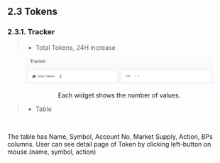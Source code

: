 ## 2.3 Tokens
### 2.3.1.	Tracker

> -	Total Tokens, 24H increase                                         

<figure><img src="../../../../../../.gitbook/assets/finl-scan/tracker.png" alt=""><figcaption></figcaption></figure>
<center>Each widget shows the number of values.</center>

> - Table                                         

<figure><img src="../../../../../.gitbook/assets/finl-scan/tracker-tables.png" alt=""><figcaption></figcaption></figure>
The table has Name, Symbol, Account No, Market Supply, Action, BPs columns.
User can see detail page of Token by clicking left-button on mouse.(name, symbol, action)
